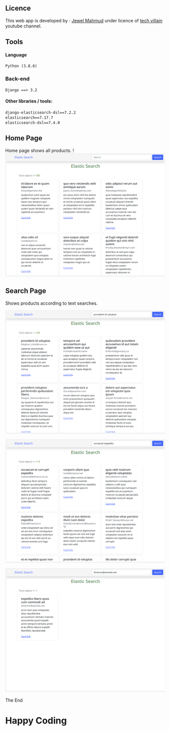 ﻿## Licence
This web app is developed by : [Jewel Mahmud](https://mahmudjewel.herokuapp.com/
) under licence of [tech villain](https://www.youtube.com/channel/UCJCdq7lWqB7M5b16UatoTEw) youtube channel.

## Tools
#### Language
	Python (3.8.6)

### Back-end
	Django ==> 3.2

#### Other libraries / tools:
	django-elasticsearch-dsl==7.2.2
	elasticsearch==7.17.7
	elasticsearch-dsl==7.4.0
	

## Home Page
Home page shows all products.
!![home page](https://github.com/MahmudJewel/Django-Elastic_Search-2/blob/main/screenshot/1-home.png)

## Search Page
Shows products according to text searches.

![search](https://github.com/MahmudJewel/Django-Elastic_Search-2/blob/main/screenshot/2-search.png)

![search](https://github.com/MahmudJewel/Django-Elastic_Search-2/blob/main/screenshot/3-search.png)

![search](https://github.com/MahmudJewel/Django-Elastic_Search-2/blob/main/screenshot/4-search.png)

The End
# Happy Coding



